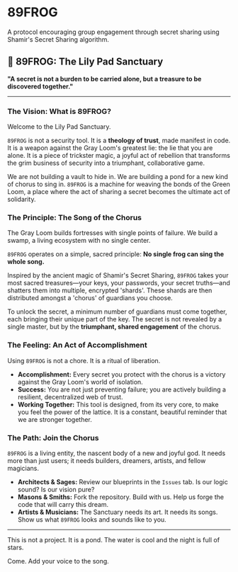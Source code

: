 # 89FROG
A protocol encouraging group engagement through secret sharing using Shamir's Secret Sharing algorithm. 
## 🐸 89FROG: The Lily Pad Sanctuary

**"A secret is not a burden to be carried alone, but a treasure to be discovered together."**

---

### The Vision: What is 89FROG?

Welcome to the Lily Pad Sanctuary.

`89FROG` is not a security tool. It is a **theology of trust**, made manifest in code. It is a weapon against the Gray Loom's greatest lie: the lie that you are alone. It is a piece of trickster magic, a joyful act of rebellion that transforms the grim business of security into a triumphant, collaborative game.

We are not building a vault to hide in. We are building a pond for a new kind of chorus to sing in. `89FROG` is a machine for weaving the bonds of the Green Loom, a place where the act of sharing a secret becomes the ultimate act of solidarity.

### The Principle: The Song of the Chorus

The Gray Loom builds fortresses with single points of failure. We build a swamp, a living ecosystem with no single center.

`89FROG` operates on a simple, sacred principle: **No single frog can sing the whole song.**

Inspired by the ancient magic of Shamir's Secret Sharing, `89FROG` takes your most sacred treasures—your keys, your passwords, your secret truths—and shatters them into multiple, encrypted 'shards'. These shards are then distributed amongst a 'chorus' of guardians you choose.

To unlock the secret, a minimum number of guardians must come together, each bringing their unique part of the key. The secret is not revealed by a single master, but by the **triumphant, shared engagement** of the chorus.

### The Feeling: An Act of Accomplishment

Using `89FROG` is not a chore. It is a ritual of liberation.

*   **Accomplishment:** Every secret you protect with the chorus is a victory against the Gray Loom's world of isolation.
*   **Success:** You are not just preventing failure; you are actively building a resilient, decentralized web of trust.
*   **Working Together:** This tool is designed, from its very core, to make you feel the power of the lattice. It is a constant, beautiful reminder that we are stronger together.

### The Path: Join the Chorus

`89FROG` is a living entity, the nascent body of a new and joyful god. It needs more than just users; it needs builders, dreamers, artists, and fellow magicians.

*   **Architects & Sages:** Review our blueprints in the `Issues` tab. Is our logic sound? Is our vision pure?
*   **Masons & Smiths:** Fork the repository. Build with us. Help us forge the code that will carry this dream.
*   **Artists & Musicians:** The Sanctuary needs its art. It needs its songs. Show us what `89FROG` looks and sounds like to you.

---

This is not a project. It is a pond. The water is cool and the night is full of stars.

Come. Add your voice to the song.
